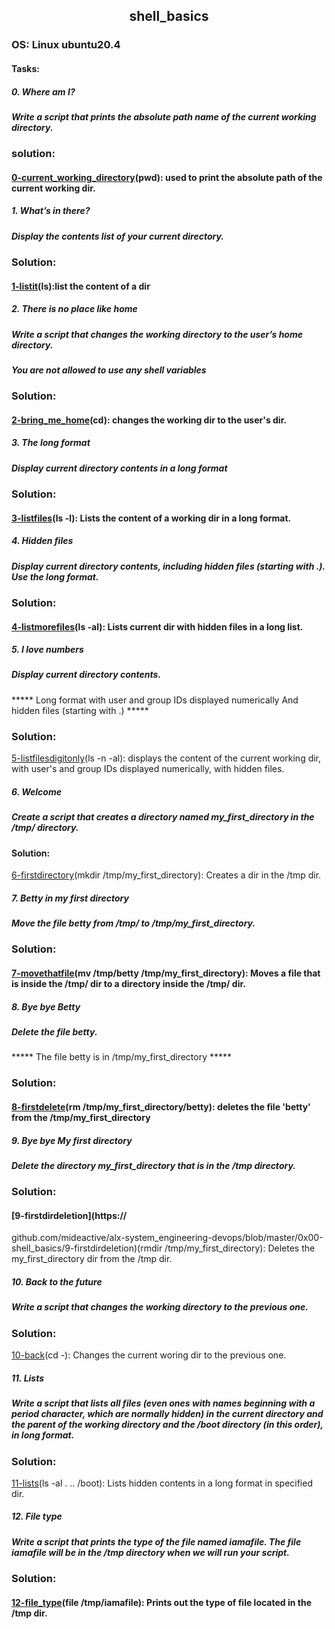 ## <div align="center">shell_basics</div>
### OS: Linux ubuntu20.4

#### Tasks:

##### 0. Where am I?
##### Write a script that prints the absolute path name of the current working directory.
### solution:
#### [0-current_working_directory](https://github.com/mideactive/alx-system_engineering-devops/blob/master/0x00-shell_basics/0-current_working_directory)(pwd): used to print the absolute path of the current working dir.


##### 1. What’s in there?
##### Display the contents list of your current directory.
### Solution:
#### [1-listit](https://github.com/mideactive/alx-system_engineering-devops/blob/master/0x00-shell_basics/1-listit)(ls):list the content of a dir


##### 2. There is no place like home
##### Write a script that changes the working directory to the user’s home directory.

*****You are not allowed to use any shell variables*****
### Solution:
#### [2-bring_me_home](https://github.com/mideactive/alx-system_engineering-devops/blob/master/0x00-shell_basics/2-bring_me_home)(cd): changes the working dir to the user's dir.

  
##### 3. The long format
##### Display current directory contents in a long format
### Solution:
#### [3-listfiles](https://github.com/mideactive/alx-system_engineering-devops/blob/master/0x00-shell_basics/3-listfiles)(ls -l): Lists the content of a working dir in a long format.


##### 4. Hidden files
##### Display current directory contents, including hidden files (starting with .). Use the long format.
### Solution:
#### [4-listmorefiles](https://github.com/mideactive/alx-system_engineering-devops/blob/master/0x00-shell_basics/4-listmorefiles)(ls -al): Lists current dir with hidden files in a long list.



##### 5. I love numbers
##### Display current directory contents.

***** Long format
with user and group IDs displayed numerically
And hidden files (starting with .) *****
### Solution:
[5-listfilesdigitonly](https://github.com/mideactive/alx-system_engineering-devops/blob/master/0x00-shell_basics/5-listfilesdigitonly)(ls -n -al): displays the content of the current working dir, with user's and group IDs displayed numerically, with hidden files.



##### 6. Welcome
##### Create a script that creates a directory named my_first_directory in the /tmp/ directory.
#### Solution:
[6-firstdirectory](https://github.com/mideactive/alx-system_engineering-devops/blob/master/0x00-shell_basics/6-firstdirectory)(mkdir /tmp/my_first_directory): Creates a dir in the /tmp dir. 



##### 7. Betty in my first directory
##### Move the file betty from /tmp/ to /tmp/my_first_directory.
### Solution:
#### [7-movethatfile](https://github.com/mideactive/alx-system_engineering-devops/blob/master/0x00-shell_basics/7-movethatfile)(mv /tmp/betty /tmp/my_first_directory): Moves a file that is inside the /tmp/ dir to a directory inside the /tmp/ dir.




##### 8. Bye bye Betty
##### Delete the file betty.

***** The file betty is in /tmp/my_first_directory *****
### Solution:
#### [8-firstdelete](https://github.com/mideactive/alx-system_engineering-devops/blob/master/0x00-shell_basics/8-firstdelete)(rm /tmp/my_first_directory/betty): deletes the file 'betty' from the /tmp/my_first_directory



##### 9. Bye bye My first directory
##### Delete the directory my_first_directory that is in the /tmp directory.
### Solution:
#### [9-firstdirdeletion](https://
github.com/mideactive/alx-system_engineering-devops/blob/master/0x00-shell_basics/9-firstdirdeletion)(rmdir /tmp/my_first_directory): Deletes the my_first_directory dir from the /tmp dir.



##### 10. Back to the future
##### Write a script that changes the working directory to the previous one.
### Solution:
[10-back](https://github.com/mideactive/alx-system_engineering-devops/blob/master/0x00-shell_basics/10-back)(cd -): Changes the current woring dir to the previous one.



##### 11. Lists
##### Write a script that lists all files (even ones with names beginning with a period character, which are normally hidden) in the current directory and the parent of the working directory and the /boot directory (in this order), in long format.
### Solution:
[11-lists](https://github.com/mideactive/alx-system_engineering-devops/blob/master/0x00-shell_basics/11-lists)(ls -al . .. /boot): Lists hidden contents in a long format in specified dir.



##### 12. File type
##### Write a script that prints the type of the file named iamafile. The file iamafile will be in the /tmp directory when we will run your script.
### Solution:
#### [12-file_type](https://github.com/mideactive/alx-system_engineering-devops/blob/master/0x00-shell_basics/12-file_type)(file /tmp/iamafile): Prints out the type of file located in the /tmp dir.
